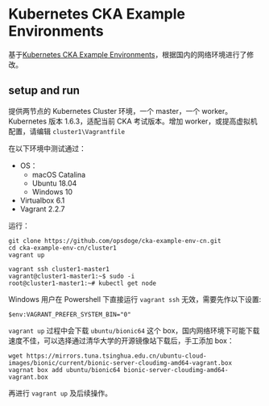 # Kubernetes CKA Example Environments

基于[Kubernetes CKA Example Environments](https://github.com/wuestkamp/cka-example-environments)，根据国内的网络环境进行了修改。

## setup and run

提供两节点的 Kubernetes Cluster 环境，一个 master，一个 worker。Kubernetes 版本 1.6.3，适配当前 CKA 考试版本。增加 worker，或提高虚拟机配置，请编辑 `cluster1\Vagrantfile`

在以下环境中测试通过：
- OS：
    - macOS Catalina
    - Ubuntu 18.04
    - Windows 10
- Virtualbox 6.1
- Vagrant 2.2.7

运行：
```
git clone https://github.com/opsdoge/cka-example-env-cn.git
cd cka-example-env-cn/cluster1
vagrant up

vagrant ssh cluster1-master1
vagrant@cluster1-master1:~$ sudo -i
root@cluster1-master1:~# kubectl get node
```

Windows 用户在 Powershell 下直接运行 `vagrant ssh` 无效，需要先作以下设置:
```
$env:VAGRANT_PREFER_SYSTEM_BIN="0"
```

`vagrant up` 过程中会下载 `ubuntu/bionic64` 这个 box，国内网络环境下可能下载速度不佳，可以选择通过清华大学的开源镜像站下载后，手工添加 box：
```
wget https://mirrors.tuna.tsinghua.edu.cn/ubuntu-cloud-images/bionic/current/bionic-server-cloudimg-amd64-vagrant.box
vagrnat box add ubuntu/bionic64 bionic-server-cloudimg-amd64-vagrant.box
```
再进行 `vagrant up` 及后续操作。

